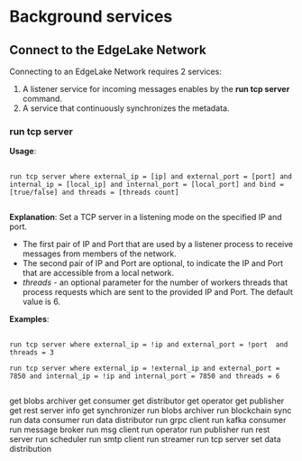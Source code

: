 # Background services

## Connect to the EdgeLake Network

Connecting to an EdgeLake Network requires 2 services:
1. A listener service for incoming messages enables by the **run tcp server** command.
2. A service that continuously synchronizes the metadata. 

### run tcp server

**Usage**:
<pre>
    <code>
run tcp server where external_ip = [ip] and external_port = [port] and internal_ip = [local_ip] and internal_port = [local_port] and bind = [true/false] and threads = [threads count]
    </code>
</pre>

**Explanation**: Set a TCP server in a listening mode on the specified IP and port.

* The first pair of IP and Port that are used by a listener process to receive messages from members of the network.
* The second pair of IP and Port are optional, to indicate the IP and Port that are accessible from a local network.
* _threads_ - an optional parameter for the number of workers threads that process requests which are sent to the provided IP and Port. The default value is 6.

**Examples**:
<pre>
    <code>
run tcp server where external_ip = !ip and external_port = !port  and threads = 3

run tcp server where external_ip = !external_ip and external_port = 7850 and internal_ip = !ip and internal_port = 7850 and threads = 6
    </code>
</pre>





 get blobs archiver
 get consumer
 get distributor
 get operator
 get publisher
 get rest server info
 get synchronizer
 run blobs archiver
 run blockchain sync
 run data consumer
 run data distributor
 run grpc client
 run kafka consumer
 run message broker
 run msg client
 run operator
 run publisher
 run rest server
 run scheduler
 run smtp client
 run streamer
 run tcp server
 set data distribution
